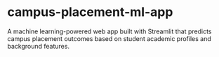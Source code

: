 # campus-placement-ml-app
A machine learning-powered web app built with Streamlit that predicts campus placement outcomes based on student academic profiles and background features.
